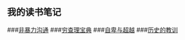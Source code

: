  ## 我的读书笔记

###[非暴力沟通](/books/非暴力沟通)
###[穷查理宝典](books/穷查理宝典)
###[自卑与超越](books/自卑与超越)
###[历史的教训](books/历史的教训)